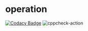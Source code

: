 # operation
[![Codacy Badge](https://app.codacy.com/project/badge/Grade/6d85befe8c3d46fc87eb277e659088f4)](https://www.codacy.com/manual/99002540/operator_overloading?utm_source=github.com&amp;utm_medium=referral&amp;utm_content=99002540/operator_overloading&amp;utm_campaign=Badge_Grade)
![cppcheck-action](https://github.com/99002540/operator_overloading/workflows/cppcheck-action/badge.svg)
